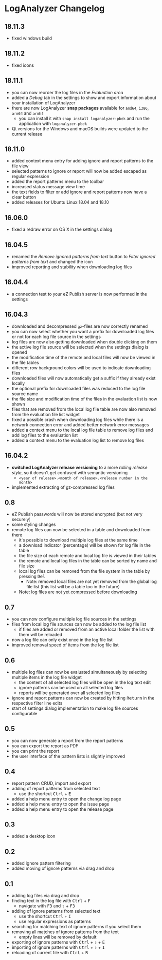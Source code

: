# LogAnalyzer Changelog

## 18.11.3
- fixed windows build

## 18.11.2
- fixed icons

## 18.11.1
- you can now reorder the log files in the *Evaluation area*
- added a *Debug* tab in the settings to show and export information about your
  installation of LogAnalyzer
- there are now LogAnalyzer **snap packages** available for `amd64`, `i386`, 
  `arm64` and `armhf`
    - you can install it with `snap install loganalyzer-pbek` and run the 
      application with `loganalyzer-pbek`
- Qt versions for the Windows and macOS builds were updated to the current release

## 18.11.0
- added context menu entry for adding ignore and report patterns to the file view
- selected patterns to ignore or report will now be added escaped as regular expression
- added the report patterns menu to the toolbar
- increased status message view time
- the text fields to filter or add ignore and report patterns now have a clear button 
- added releases for Ubuntu Linux 18.04 and 18.10

## 16.06.0
- fixed a redraw error on OS X in the settings dialog

## 16.04.5
- renamed the *Remove ignored patterns from text* button to *Filter ignored 
  patterns from text* and changed the icon
- improved reporting and stability when downloading log files

## 16.04.4
- a connection test to your eZ Publish server is now performed in the settings

## 16.04.3
- downloaded and decompressed `gz`-files are now correctly renamed
- you can now select whether you want a prefix for downloaded log files or 
  not for each log file source in the settings
- log files are now also getting downloaded when double clicking on them
- the active log file source will be selected when the settings dialog is opened
- the modification time of the remote and local files will now be viewed
  in the file tables
- different row background colors will be used to indicate downloading files
- downloaded files will now automatically get a suffix if they already exist 
  locally
- the optional prefix for downloaded files was reduced to the log file source
  name
- the file size and modification time of the files in the evaluation list is 
  now shown
- files that are removed from the local log file table are now also removed 
  from the evaluation file list widget
- fixed a possible crash when downloading log files while there is a network 
  connection error and added better network error messages
- added a context menu to the local log file table to remove log files and 
  add log files to the evaluation list 
- added a context menu to the evaluation log list to remove log files 

## 16.04.2
- **switched LogAnalyzer release versioning** to a more *rolling release 
  style*, so it doesn't get confused with semantic versioning
    - `<year of release>.<month of release>.<release number in the month>` 
- implemented extracting of gz-compressed log files 

## 0.8
- eZ Publish passwords will now be stored encrypted (but not very securely)
- some styling changes
- remote log files can now be selected in a table and downloaded from there
    - it's possible to download multiple log files at the same time
    - a download indicator (percentage) will be shown for log file in the table
    - the file size of each remote and local log file is viewed in their tables
    - the remote and local log files in the table can be sorted by name and 
      file size
    - local log files can be removed from the file system in the table by 
      pressing <kbd>Del</kbd>
        - Note: removed local files are not yet removed from the global log 
          file list (this list will be a table too in the future) 
    - Note: log files are not yet compressed before downloading

## 0.7
- you can now configure multiple log file sources in the settings
- files from local log file sources can now be added to the log file list
    - if files are added or removed from an active local folder the list with
      them will be reloaded
- now a log file can only exist once in the log file list
- improved removal speed of items from the log file list

## 0.6
- multiple log files can now be evaluated simultaneously by selecting multiple 
  items in the log file widget
    - the content of all selected log files will be open in the log text edit
    - ignore patterns can be used on all selected log files
    - reports will be generated over all selected log files
- ignore and report patterns can now be created by hitting <kbd>Return</kbd> 
  in the respective filter line edits
- start of settings dialog implementation to make log file sources configurable

## 0.5
- you can now generate a report from the report patterns
- you can export the report as PDF
- you can print the report
- the user interface of the pattern lists is slightly improved 

## 0.4
- report pattern CRUD, import and export
- adding of report patterns from selected text
    - use the shortcut <kbd>Ctrl</kbd> + <kbd>E</kbd>
- added a help menu entry to open the change log page
- added a help menu entry to open the issue page
- added a help menu entry to open the release page

## 0.3
- added a desktop icon

## 0.2
- added ignore pattern filtering
- added moving of ignore patterns via drag and drop

## 0.1
- adding log files via drag and drop
- finding text in the log file with <kbd>Ctrl</kbd> + <kbd>F</kbd>
    - navigate with <kbd>F3</kbd> and <kbd>⇧</kbd> + <kbd>F3</kbd>
- adding of ignore patterns from selected text
    - use the shortcut <kbd>Ctrl</kbd> + <kbd>I</kbd>
    - use regular expressions as patterns
- searching for matching text of ignore patterns if you select them
- removing all matches of ignore patterns from the text
    - empty lines will be removed by default
- exporting of ignore patterns with <kbd>Ctrl</kbd> + <kbd>⇧</kbd> + 
  <kbd>E</kbd>
- importing of ignore patterns with <kbd>Ctrl</kbd> + <kbd>⇧</kbd> + 
  <kbd>I</kbd>
- reloading of current file with <kbd>Ctrl</kbd> + <kbd>R</kbd>
